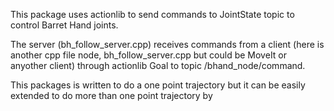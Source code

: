 This package uses actionlib to send commands to JointState topic to control Barret Hand joints.

The server (bh_follow_server.cpp) receives commands from a client (here is another cpp file node, bh_follow_server.cpp but could be MoveIt or anyother client) through actionlib Goal to topic /bhand_node/command. 

This packages is written to do a one point trajectory but it can be easily extended to do more than one point trajectory by 
